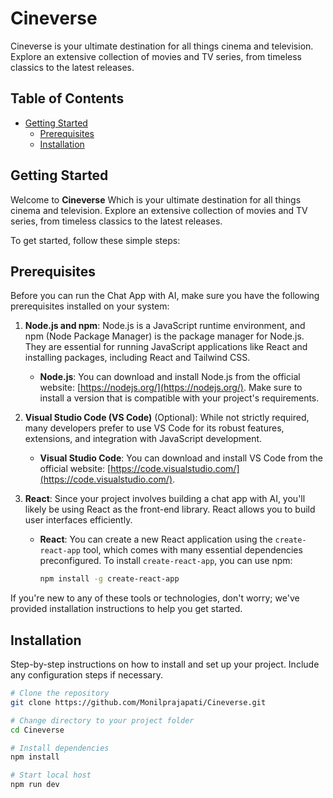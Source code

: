 # Cineverse
Cineverse is your ultimate destination for all things cinema and television. Explore an extensive collection of movies and TV series, from timeless classics to the latest releases.

## Table of Contents

- [Getting Started](#getting-started)
  - [Prerequisites](#prerequisites)
  - [Installation](#installation)

<a id="getting-started"></a>
## Getting Started

Welcome to **Cineverse** Which is your ultimate destination for all things cinema and television. Explore an extensive collection of movies and TV series, from timeless classics to the latest releases.

To get started, follow these simple steps:

<a id="prerequisites"></a>
## Prerequisites

Before you can run the Chat App with AI, make sure you have the following prerequisites installed on your system:

1. **Node.js and npm**: Node.js is a JavaScript runtime environment, and npm (Node Package Manager) is the package manager for Node.js. They are essential for running JavaScript applications like React and installing packages, including React and Tailwind CSS.

   - **Node.js**: You can download and install Node.js from the official website: [https://nodejs.org/](https://nodejs.org/). Make sure to install a version that is compatible with your project's requirements.

2. **Visual Studio Code (VS Code)** (Optional): While not strictly required, many developers prefer to use VS Code for its robust features, extensions, and integration with JavaScript development.

   - **Visual Studio Code**: You can download and install VS Code from the official website: [https://code.visualstudio.com/](https://code.visualstudio.com/).

3. **React**: Since your project involves building a chat app with AI, you'll likely be using React as the front-end library. React allows you to build user interfaces efficiently.

   - **React**: You can create a new React application using the `create-react-app` tool, which comes with many essential dependencies preconfigured. To install `create-react-app`, you can use npm:

     ```bash
     npm install -g create-react-app
     ```
     
If you're new to any of these tools or technologies, don't worry; we've provided installation instructions to help you get started.

<a id="installation"></a>
## Installation

Step-by-step instructions on how to install and set up your project. Include any configuration steps if necessary.

```bash
# Clone the repository
git clone https://github.com/Monilprajapati/Cineverse.git

# Change directory to your project folder
cd Cineverse

# Install dependencies
npm install

# Start local host
npm run dev
